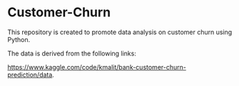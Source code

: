 # Customer-Churn

This repository is created to promote data analysis on customer churn using Python.

The data is derived from the following links:

https://www.kaggle.com/code/kmalit/bank-customer-churn-prediction/data.
